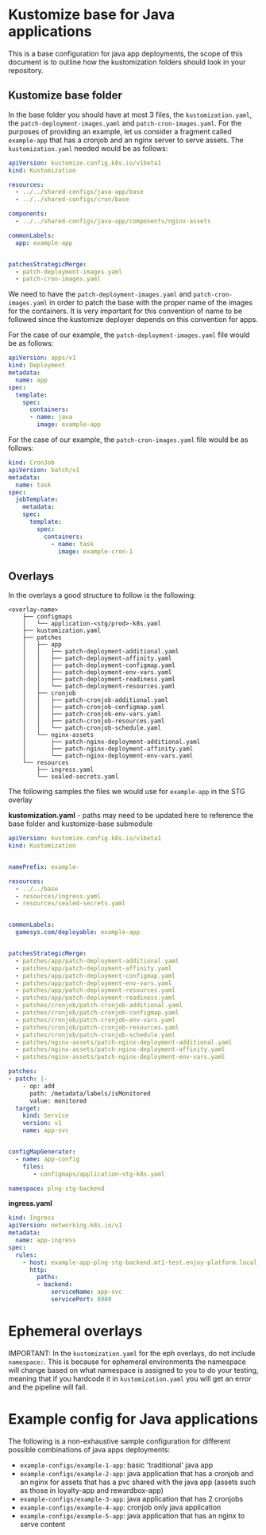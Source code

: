 # Kustomize base for Java applications

This is a base configuration for java app deployments, the scope of this document is to outline how
the kustomization folders should look in your repository.

## Kustomize base folder
In the base folder you should have at most 3 files, the `kustomization.yaml`, the `patch-deployment-images.yaml`
and `patch-cron-images.yaml`. For the purposes of providing an example, let us consider a fragment called `example-app`
that has a cronjob and an nginx server to serve assets. The `kustomization.yaml` needed would be as follows:

```yaml
apiVersion: kustomize.config.k8s.io/v1beta1
kind: Kustomization

resources:
  - ../../shared-configs/java-app/base
  - ../../shared-configs/cron/base

components:
  - ../../shared-configs/java-app/components/nginx-assets

commonLabels:
  app: example-app


patchesStrategicMerge:
  - patch-deployment-images.yaml
  - patch-cron-images.yaml
```

We need to have the `patch-deployment-images.yaml` and `patch-cron-images.yaml` in order to patch
the base with the proper name of the images for the containers. It is very important for this convention
of name to be followed since the kustomize deployer depends on this convention for apps.

For the case of our example, the `patch-deployment-images.yaml` file would be as follows:

```yaml
apiVersion: apps/v1
kind: Deployment
metadata:
  name: app
spec:
  template:
    spec:
      containers:
      - name: java
        image: example-app
```

For the case of our example, the `patch-cron-images.yaml` file would be as follows:

```yaml
kind: CronJob
apiVersion: batch/v1
metadata:
  name: task
spec:
  jobTemplate:
    metadata:
    spec:
      template:
        spec:
          containers:
            - name: task
              image: example-cron-1
```

## Overlays
In the overlays a good structure to follow is the following:

```
<overlay-name>
    ├── configmaps
    │   └── application-<stg/prod>-k8s.yaml
    ├── kustomization.yaml
    ├── patches
    │   ├── app
    │   │   ├── patch-deployment-additional.yaml
    │   │   ├── patch-deployment-affinity.yaml
    │   │   ├── patch-deployment-configmap.yaml
    │   │   ├── patch-deployment-env-vars.yaml
    │   │   ├── patch-deployment-readiness.yaml
    │   │   └── patch-deployment-resources.yaml
    │   ├── cronjob
    │   │   ├── patch-cronjob-additional.yaml
    │   │   ├── patch-cronjob-configmap.yaml
    │   │   ├── patch-cronjob-env-vars.yaml
    │   │   ├── patch-cronjob-resources.yaml
    │   │   └── patch-cronjob-schedule.yaml
    │   └── nginx-assets
    │       ├── patch-nginx-deployment-additional.yaml
    │       ├── patch-nginx-deployment-affinity.yaml
    │       └── patch-nginx-deployment-env-vars.yaml
    └── resources
        ├── ingress.yaml
        └── sealed-secrets.yaml
```

The following samples the files we would use for `example-app` in the STG overlay

**kustomization.yaml** - paths may need to be updated here to reference the base folder and kustomize-base submodule
```yaml
apiVersion: kustomize.config.k8s.io/v1beta1
kind: Kustomization


namePrefix: example-

resources:
  - ../../base
  - resources/ingress.yaml
  - resources/sealed-secrets.yaml


commonLabels:
  gamesys.com/deployable: example-app


patchesStrategicMerge:
  - patches/app/patch-deployment-additional.yaml
  - patches/app/patch-deployment-affinity.yaml
  - patches/app/patch-deployment-configmap.yaml
  - patches/app/patch-deployment-env-vars.yaml
  - patches/app/patch-deployment-resources.yaml
  - patches/app/patch-deployment-readiness.yaml
  - patches/cronjob/patch-cronjob-additional.yaml
  - patches/cronjob/patch-cronjob-configmap.yaml
  - patches/cronjob/patch-cronjob-env-vars.yaml
  - patches/cronjob/patch-cronjob-resources.yaml
  - patches/cronjob/patch-cronjob-schedule.yaml
  - patches/nginx-assets/patch-nginx-deployment-additional.yaml
  - patches/nginx-assets/patch-nginx-deployment-affinity.yaml
  - patches/nginx-assets/patch-nginx-deployment-env-vars.yaml

patches:
- patch: |-
    - op: add
      path: /metadata/labels/isMonitored
      value: monitored
  target:
    kind: Service
    version: v1
    name: app-svc


configMapGenerator:
  - name: app-config
    files:
       - configmaps/application-stg-k8s.yaml

namespace: plng-stg-backend
```

**ingress.yaml**
```yaml
kind: Ingress
apiVersion: networking.k8s.io/v1
metadata:
  name: app-ingress
spec:
  rules:
    - host: example-app-plng-stg-backend.mt1-test.enjoy-platform.local
      http:
        paths:
        - backend:
            serviceName: app-svc
            servicePort: 8080
```

# Ephemeral overlays

IMPORTANT: In the `kustomization.yaml` for the eph overlays, do not include `namespace:`.  This is because for ephemeral environments the namespace will change based on what namespace is assigned to you to do your testing, meaning that if you hardcode it in `kustomization.yaml` you will get an error and the pipeline will fail.

# Example config for Java applications

The following is a non-exhaustive sample configuration for different possible combinations of java apps deployments:

- `example-configs/example-1-app`: basic 'traditional' java app
- `example-configs/example-2-app`: java application that has a cronjob and an nginx for assets that has a pvc shared with the java app (assets such as those in loyalty-app and rewardbox-app)
- `example-configs/example-3-app`: java application that has 2 cronjobs
- `example-configs/example-4-app`: cronjob only java application
- `example-configs/example-5-app`: java application that has an nginx to serve content

